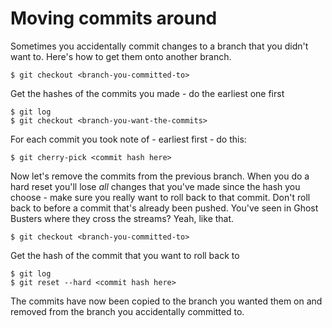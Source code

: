 Moving commits around
=====================

Sometimes you accidentally commit changes to a branch that you didn't want to.
Here's how to get them onto another branch.

    $ git checkout <branch-you-committed-to>

Get the hashes of the commits you made - do the earliest one first

    $ git log
    $ git checkout <branch-you-want-the-commits>

For each commit you took note of - earliest first - do this:

    $ git cherry-pick <commit hash here>

Now let's remove the commits from the previous branch. When you do a hard 
reset you'll lose *all* changes that you've made since the hash you choose - 
make sure you really want to roll back to that commit. Don't roll back to 
before a commit that's already been pushed. You've seen in Ghost Busters where 
they cross the streams? Yeah, like that.

    $ git checkout <branch-you-committed-to>

Get the hash of the commit that you want to roll back to

    $ git log
    $ git reset --hard <commit hash here>

The commits have now been copied to the branch you wanted them on and removed 
from the branch you accidentally committed to.